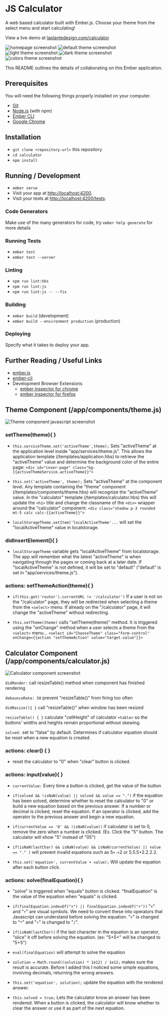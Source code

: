 # JS Calculator

A web based calculator built with Ember.js.
Choose your theme from the select menu and start calculating!

View a live demo at [laplantedesign.com/calculator](http://laplantedesign.com/calculator/)

![homepage screenshot](https://raw.githubusercontent.com/sabretrack/Ember-Calculator/master/public/images/documentation/ember-calculator-home.jpg)
![default theme screenshot](https://raw.githubusercontent.com/sabretrack/Ember-Calculator/master/public/images/documentation/ember-calculator-default.jpg)
![light theme screenshot](https://raw.githubusercontent.com/sabretrack/Ember-Calculator/master/public/images/documentation/ember-calculator-light.jpg)
![dark theme screenshot](https://raw.githubusercontent.com/sabretrack/Ember-Calculator/master/public/images/documentation/ember-calculator-dark.jpg)
![colors theme screenshot](https://raw.githubusercontent.com/sabretrack/Ember-Calculator/master/public/images/documentation/ember-calculator-colors.jpg)

This README outlines the details of collaborating on this Ember application.

## Prerequisites

You will need the following things properly installed on your computer.

* [Git](https://git-scm.com/)
* [Node.js](https://nodejs.org/) (with npm)
* [Ember CLI](https://ember-cli.com/)
* [Google Chrome](https://google.com/chrome/)

## Installation

* `git clone <repository-url>` this repository
* `cd calculator`
* `npm install`

## Running / Development

* `ember serve`
* Visit your app at [http://localhost:4200](http://localhost:4200).
* Visit your tests at [http://localhost:4200/tests](http://localhost:4200/tests).

### Code Generators

Make use of the many generators for code, try `ember help generate` for more details

### Running Tests

* `ember test`
* `ember test --server`

### Linting

* `npm run lint:hbs`
* `npm run lint:js`
* `npm run lint:js -- --fix`

### Building

* `ember build` (development)
* `ember build --environment production` (production)

### Deploying

Specify what it takes to deploy your app.

## Further Reading / Useful Links

* [ember.js](https://emberjs.com/)
* [ember-cli](https://ember-cli.com/)
* Development Browser Extensions
  * [ember inspector for chrome](https://chrome.google.com/webstore/detail/ember-inspector/bmdblncegkenkacieihfhpjfppoconhi)
  * [ember inspector for firefox](https://addons.mozilla.org/en-US/firefox/addon/ember-inspector/)

## Theme Component (/app/components/theme.js)
![Theme component javascript screenshot](https://raw.githubusercontent.com/sabretrack/Ember-Calculator/master/public/images/documentation/component-theme.jpg)
### setTheme(theme){ }
* `this.serviceTheme.set('activeTheme',theme);` Sets "activeTheme" at the application level inside "app/services/theme.js". This allows the application template (/templates/application.hbs) to retrieve the "activeTheme" value and determine the background color of the entire page: `<div id="cover-page" class="bg-{{activeThemeService.activeTheme}}">`

* `this.set('activeTheme', theme);` Sets "activeTheme" at the component level.  Any template  containing the "theme" component (/templates/components/theme.hbs) will recognize the "activeTheme" value.  In the "calculator" template (/templates/calculator.hbs) this will update the `<h1>` title and change the classname of the `<div>` wrapper around the "calculator" component: `<div class="shadow p-3 rounded mt-5 calc calc-{{activeTheme}}">`

* `localStorageTheme.setItem('localActiveTheme'...`  will set the "localActiveTheme" value in localstorage.

### didInsertElement(){ }
* `localStorageTheme` variable gets "localActiveTheme" from localstorage.  The app will remember what the latest "activeTheme"  is when navigating through the pages or coming back at a later date.  If "localActiveTheme" is not defined, it will be set to "default" ("default" is set in "app/services/theme.js").

### actions: setThemeAction(theme){ }
* `if(this.get('router').currentURL != '/calculator')`  If a user is not on the "/calculator" page, they will be redirected when selecting a theme from the `<select>` menu.  If already on the "/calculator" page, it will change the "activeTheme" without redirecting.
  
* `this.setTheme(theme)`  calls "setTheme(theme)" method.  It is triggered using the "onChange" method when a user selects a theme from the `<select>` menu...     `<select id="ChooseTheme" class="form-control" onChange={{action "setThemeAction" value="target.value"}}>`

## Calculator Component (/app/components/calculator.js)
![Calculator component screenshot](https://raw.githubusercontent.com/sabretrack/Ember-Calculator/master/public/images/documentation/component-calculator.jpg)

`didRender:` call resizeTable() method when component has finished rendering

`debounceRate: 50` prevent "resizeTable()" from firing too often

`didResize(){ }` call "resizeTable()" when window has been resized

`resizeTable() { }` calculate "cellHeight" of calculator `<table>` so the buttons' widths and heights remain proportional without skewing.

`solved:` set to "false" by default.  Determines if calculator equation should be reset when a new equation is created.

### actions: clear() { }
* reset the calculator to "0" when "clear" button is clicked.

### actions: input(value){ }
* `currentValue:` Every time a button is clicked, get the value of the button

* `if(solved && !isNaN(value) || solved && value == ".")`  if the equation has been solved, determine whether to reset the calculator to "0"  or build a new equation based on the previous answer.  If a number or decimal is clicked, reset the equation.  If an operator is clicked, add the operator to the previous answer and begin a new equation.

* `if(currentValue == '0' && !isNaN(value))` if calculator is set to 0, remove the zero when a number is clicked. (Ex. Click the "5" button. The calculator will show "5"  instead of "05")

* `if(isNaN(lastChar) && isNaN(value) && isNaN(currentValue) || value == "." )`  will prevent invalid equations such as 5`+-×`2  or 5.5.5+2.2.2.2.

* `this.set('equation', currentValue + value);`  Will update the equation after each button click.  

### actions: solve(finalEquation){ }
* "solve" is triggered when "equals" button is clicked.  "finalEquation" is the value of the equation when "equals" is clicked.

* `if(finalEquation.indexOf("×") || finalEquation.indexOf("÷"))` "`×`" and "`÷`" are visual symbols.  We need to convert these into operators that Javascript can understand before solving the equation. "`×`" is changed to "`*`" and "`÷`" is changed to "`/`".

* `if(isNaN(lastChar))` if the last character in the equation is an operator, "slice" it off before solving the equation.  (ex: "5+5+" will be changed to "5+5")

* `eval(finalEquation)` will attempt to solve the equation

* `solution = Math.round((solution) * 1e12) / 1e12;`  makes sure the result is accurate.  Before I added this I noticed some simple equations, involving decimals, returning the wrong answers.

* `this.set('equation', solution);` update the equation with the rendered answer.

* `this.solved = true;` Lets the calculator know an answer has been rendered.  When a button is clicked, the calculator will know whether to clear the answer or use it as part of the next equation.
